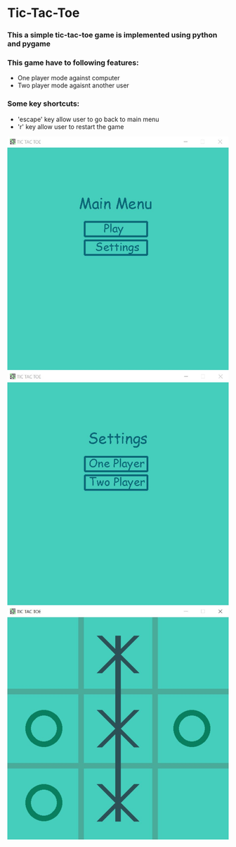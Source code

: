 # Tic-Tac-Toe

### This a simple tic-tac-toe game is implemented using python and pygame <br/>

### This game have to following features:
- One player mode against computer 
- Two player mode agaisnt another user

### Some key shortcuts:
- 'escape' key allow user to go back to main menu
- 'r' key allow user to restart the game 


<img src="images/main_menu.png"><br/>
<img src="images/setting_page.png"><br/>
<img src="images/winner.png"><br/>